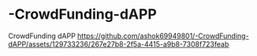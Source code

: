 # -CrowdFunding-dAPP
CrowdFunding dAPP
https://github.com/ashok69949801/-CrowdFunding-dAPP/assets/129733236/267e27b8-2f5a-4415-a9b8-7308f723feab

